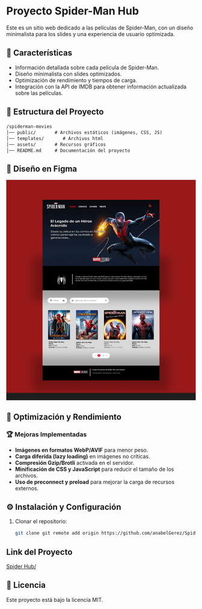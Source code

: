 # Proyecto Spider-Man Hub

Este es un sitio web dedicado a las películas de Spider-Man, con un diseño minimalista para los slides y una experiencia de usuario optimizada.

## 🚀 Características
- Información detallada sobre cada película de Spider-Man.
- Diseño minimalista con slides optimizados.
- Optimización de rendimiento y tiempos de carga.
- Integración con la API de IMDB para obtener información actualizada sobre las películas.

## 📂 Estructura del Proyecto
```
/spiderman-movies
│── public/       # Archivos estáticos (imágenes, CSS, JS)
│── templates/       # Archivos html
│── assets/       # Recursos gráficos
│── README.md     # Documentación del proyecto
```

## 🎨 Diseño en Figma
![Spider-Man Movies](./public/images/Figma.png)


## 📌 Optimización y Rendimiento
### 🏆 Mejoras Implementadas
- **Imágenes en formatos WebP/AVIF** para menor peso.
- **Carga diferida (lazy loading)** en imágenes no críticas.
- **Compresión Gzip/Brotli** activada en el servidor.
- **Minificación de CSS y JavaScript** para reducir el tamaño de los archivos.
- **Uso de preconnect y preload** para mejorar la carga de recursos externos.

## ⚙️ Instalación y Configuración
1. Clonar el repositorio:
   ```bash
   git clone git remote add origin https://github.com/anabelGerez/Spider-Hub.git
   ```
## Link del Proyecto
[Spider Hub/](https://spiderman-hub.netlify.app/)

## 📜 Licencia
Este proyecto está bajo la licencia MIT.

